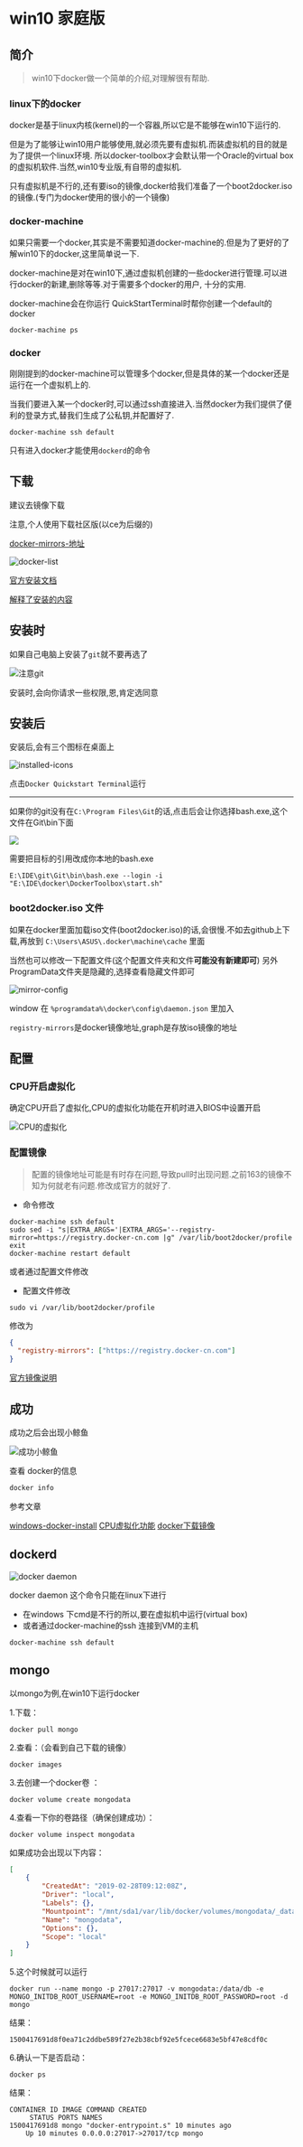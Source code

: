 # win10 家庭版

## 简介

>win10下docker做一个简单的介绍,对理解很有帮助.

### linux下的docker

docker是基于linux内核(kernel)的一个容器,所以它是不能够在win10下运行的.

但是为了能够让win10用户能够使用,就必须先要有虚拟机.而装虚拟机的目的就是为了提供一个linux环境.
所以docker-toolbox才会默认带一个Oracle的virtual box的虚拟机软件.当然,win10专业版,有自带的虚拟机.

只有虚拟机是不行的,还有要iso的镜像,docker给我们准备了一个boot2docker.iso的镜像.(专门为docker使用的很小的一个镜像)

### docker-machine

如果只需要一个docker,其实是不需要知道docker-machine的.但是为了更好的了解win10下的docker,这里简单说一下.

docker-machine是对在win10下,通过虚拟机创建的一些docker进行管理.可以进行docker的新建,删除等等.对于需要多个docker的用户,
十分的实用.

docker-machine会在你运行 QuickStartTerminal时帮你创建一个default的docker

```
docker-machine ps
```

### docker

刚刚提到的docker-machine可以管理多个docker,但是具体的某一个docker还是运行在一个虚拟机上的.

当我们要进入某一个docker时,可以通过ssh直接进入.当然docker为我们提供了便利的登录方式,替我们生成了公私钥,并配置好了.

```
docker-machine ssh default
```

只有进入docker才能使用`dockerd`的命令

## 下载

建议去镜像下载

注意,个人使用下载社区版(以ce为后缀的)

[docker-mirrors-地址](http://mirrors.aliyun.com/docker-toolbox/windows/docker-toolbox/)

![docker-list](install_files/3.jpg)

[官方安装文档](https://docs.docker-cn.com/docker-for-windows/install/#what-to-know-before-you-install)

[解释了安装的内容](https://docs.docker-cn.com/toolbox/toolbox_install_windows/#what-you-get-and-how-it-works)

## 安装时

如果自己电脑上安装了`git`就不要再选了

![注意git](install_files/1.jpg)

安装时,会向你请求一些权限,恩,肯定选同意

## 安装后

安装后,会有三个图标在桌面上


![installed-icons](install_files/4.jpg)

点击`Docker Quickstart Terminal`运行

---

如果你的git没有在`C:\Program Files\Git`的话,点击后会让你选择bash.exe,这个文件在Git\bin下面

![](install_files/5.jpg)

需要把目标的引用改成你本地的bash.exe

```
E:\IDE\git\Git\bin\bash.exe --login -i "E:\IDE\docker\DockerToolbox\start.sh"
```

### boot2docker.iso 文件

如果在docker里面加载iso文件(boot2docker.iso)的话,会很慢.不如去github上下载,再放到
`C:\Users\ASUS\.docker\machine\cache` 里面

当然也可以修改一下配置文件(这个配置文件夹和文件**可能没有新建即可**)
另外ProgramData文件夹是隐藏的,选择查看隐藏文件即可

![mirror-config](install_files/2.jpg)

window 在 `%programdata%\docker\config\daemon.json` 里加入

`registry-mirrors`是docker镜像地址,graph是存放iso镜像的地址

## 配置

### CPU开启虚拟化

确定CPU开启了虚拟化,CPU的虚拟化功能在开机时进入BIOS中设置开启

![CPU的虚拟化](install_files/6.jpg)


### 配置镜像

>配置的镜像地址可能是有时存在问题,导致pull时出现问题.之前163的镜像不知为何就老有问题.修改成官方的就好了.

- 命令修改

```
docker-machine ssh default
sudo sed -i "s|EXTRA_ARGS='|EXTRA_ARGS='--registry-mirror=https://registry.docker-cn.com |g" /var/lib/boot2docker/profile
exit
docker-machine restart default
```

或者通过配置文件修改

- 配置文件修改
```
sudo vi /var/lib/boot2docker/profile
```

修改为
```json
{
  "registry-mirrors": ["https://registry.docker-cn.com"]
}
```

[官方镜像说明](https://www.docker-cn.com/registry-mirror)


## 成功

成功之后会出现小鲸鱼

![成功小鲸鱼](install_files/2.jpg)

查看 docker的信息

```bash
docker info
```


参考文章

[windows-docker-install](http://www.runoob.com/docker/windows-docker-install.html)
[CPU虚拟化功能](https://blog.csdn.net/hao_kkkkk/article/details/79853752)
[docker下载镜像](https://blog.csdn.net/u013948858/article/details/80811986)


## dockerd

![docker daemon](install_files/7.jpg)

docker daemon 这个命令只能在linux下进行
- 在windows 下cmd是不行的所以,要在虚拟机中运行(virtual box)
- 或者通过docker-machine的ssh 连接到VM的主机

```
docker-machine ssh default
```


## mongo

以mongo为例,在win10下运行docker

1.下载：

```
docker pull mongo 
```

2.查看：（会看到自己下载的镜像）

```
docker images 
```

3.去创建一个docker卷 ：

```
docker volume create mongodata
```

4.查看一下你的卷路径（确保创建成功）：

```
docker volume inspect mongodata
```

如果成功会出现以下内容：

```json
[
    {
        "CreatedAt": "2019-02-28T09:12:08Z",
        "Driver": "local",
        "Labels": {},
        "Mountpoint": "/mnt/sda1/var/lib/docker/volumes/mongodata/_data",
        "Name": "mongodata",
        "Options": {},
        "Scope": "local"
    }
]
```


5.这个时候就可以运行

```
docker run --name mongo -p 27017:27017 -v mongodata:/data/db -e MONGO_INITDB_ROOT_USERNAME=root -e MONGO_INITDB_ROOT_PASSWORD=root -d mongo
```

结果：

```
1500417691d8f0ea71c2ddbe589f27e2b38cbf92e5fcece6683e5bf47e8cdf0c
```

6.确认一下是否启动：

```
docker ps
```

结果：

```
CONTAINER ID IMAGE COMMAND CREATED
     STATUS PORTS NAMES
1500417691d8 mongo "docker-entrypoint.s" 10 minutes ago
    Up 10 minutes 0.0.0.0:27017->27017/tcp mongo
```
